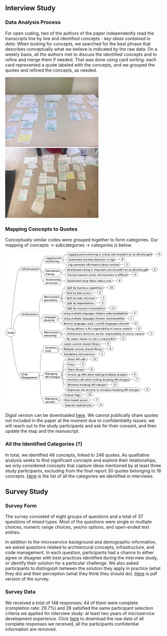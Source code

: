 
## Interview Study

### Data Analysis Process

For open coding, two of the authors of the paper independently read the transcripts line by line and identified concepts - _key ideas contained in data_. When looking for concepts, we searched for the best phrase that describes conceptually what we believe is indicated by the raw data. On a weekly basis, all the authors met to discuss the identified concepts and to refine and merge them if needed. That was done using card sorting: each card represented a quote labeled with the concepts, and we grouped the quotes and refined the concepts, as needed. 

<!-- <img src="card_sorting_exercise8.jpeg" width="300">  <img src="card_sorting_exercise12.jpeg" width="300"> -->

[![](card_sorting_exercise8.jpeg)](card_sorting_exercise8.jpeg)  [![](card_sorting_exercise12.jpeg)](card_sorting_exercise12.jpeg)


### Mapping Concepts to Quotes

Conceptually similar codes were grouped together to form categories. Our mapping of concepts -> subcategories -> categories is below. 

[![](mindmap.png)](mindmap.png)

Digial version can be downloaded [here](MicroserviceStudy.mm). We cannot publically share quotes not included in the paper at the moment due to confidentiality issues; we will reach out to the study participants and ask for their consent, and then update the map and the manuscript. 


### All the Identified Categories (?)

In total, we identified 46 concepts, linked to 246 quotes. As qualitative analysis seeks to find significant concepts and explore their relationships, we only considered concepts that capture ideas mentioned by at least three study participants, excluding from the final report 30 quotes belonging to 16 concepts. [Here]() is the list of all the categories we identified in interviews. 



## Survey Study


### Survey Form
The survey consisted of eight groups of questions and a total of 37 questions of mixed types. Most of the questions were single or multiple choices, numeric range choices, yes/no options, and open-ended text entries.

In addition to the microservice background and demographic information, we asked questions related to architectural concepts, infrastructure, and code management. In each question, participants had a chance to either agree or disagree with best practices identified during the interview study, or identify their solution for a particular challenge. We also asked participants to distinguish between the solution they apply in practice (what they do) and their perception (what they think they should do). [Here](survey.pdf) is pdf version of the survey.


### Survey Data 
We received a total of 148 responses; 44 of them were complete (completion rate: 29.7%) and 28 satisfied the same participant selection criteria we applied for interview study: at least two years of microservice development experience. Click [here](SurveyData.csv) to download the raw data of all complete responses we received, all the participants confidential information are removed. 





